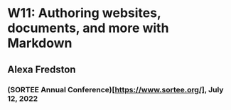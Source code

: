 # W11: Authoring websites, documents, and more with Markdown

## Alexa Fredston
### (SORTEE Annual Conference)[https://www.sortee.org/], July 12, 2022